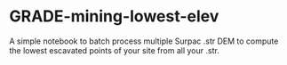 # GRADE-mining-lowest-elev
A simple notebook to batch process multiple Surpac .str DEM to compute the lowest escavated points of your site from all your .str.
